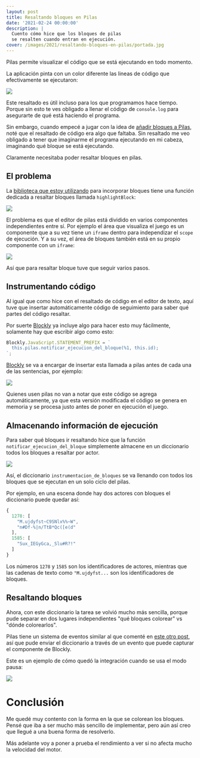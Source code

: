 ```yaml
---
layout: post
title: Resaltando bloques en Pilas
date: '2021-02-24 00:00:00'
description: |
  Cuento cómo hice que los bloques de pilas
  se resalten cuando entran en ejecución.
cover: /images/2021/resaltando-bloques-en-pilas/portada.jpg
---
```


Pilas permite visualizar el código que se está ejecutando en todo momento.

La aplicación pinta con un color diferente las lineas de código que
efectivamente se ejecutaron:

![](/images/2021/resaltando-bloques-en-pilas/resaltado-de-codigo.png)

Este resaltado es útil incluso para los que programamos hace tiempo. Porque
sin esto te ves obligado a llenar el código de `console.log` para asegurarte
de qué está haciendo el programa.

Sin embargo, cuando empecé a jugar con la idea de [añadir bloques a Pilas](/posts/2021-02-19-bloques-y-codigo), noté
que el resaltado de código era algo que faltaba. Sin resaltado me veo obligado a tener
que imaginarme el programa ejecutando en mi cabeza, imaginando qué bloque se está ejecutando.

Claramente necesitaba poder resaltar bloques en pilas.

## El problema

La [biblioteca que estoy utilizando](https://developers.google.com/blockly/) para incorporar bloques tiene
una función dedicada
a resaltar bloques llamada `highlightBlock`:

![](/images/2021/resaltando-bloques-en-pilas/bloque-resaltado.png)

El problema es que el editor de pilas está dividido en varios componentes independientes entre
sí. Por ejemplo el área que visualiza el juego es un componente que a su vez tiene
un `iframe` dentro para independizar el `scope` de ejecución. Y a su vez, el área de bloques
también está en su propio componente con un `iframe`:

![](/images/2021/resaltando-bloques-en-pilas/iframes.png)

Así que para resaltar bloque tuve que seguir varios pasos.

## Instrumentando código

Al igual que como hice con el resaltado de código en el editor de texto, aquí tuve que
insertar automáticamente código de seguimiento para saber qué partes del
código resaltar.

Por suerte [Blockly](https://developers.google.com/blockly/) ya incluye algo para hacer
esto muy fácilmente, solamente hay que escribir algo como esto:

```javascript
Blockly.JavaScript.STATEMENT_PREFIX = `
  this.pilas.notificar_ejecucion_del_bloque(%1, this.id);
`;
```

[Blockly](https://developers.google.com/blockly/) se va a encargar de insertar 
esta llamada a pilas antes de cada una de las sentencias, por ejemplo:

![](/images/2021/resaltando-bloques-en-pilas/comparativa.png)

Quienes usen pilas no van a notar que este código se agrega automáticamente, ya que
esta versión modificada el código se genera en memoria y se procesa justo antes de
poner en ejecución el juego.

## Almacenando información de ejecución

Para saber qué bloques ir resaltando hice que la función `notificar_ejecucion_del_bloque`
simplemente almacene en un diccionario todos los bloques
a resaltar por actor.

![](/images/2021/resaltando-bloques-en-pilas/notificar.png)

Así, el diccionario `instrumentacion_de_bloques` se va llenando con
todos los bloques que se ejecutan en un solo ciclo del pilas.

Por ejemplo, en una escena donde hay dos actores con bloques
el diccionario puede quedar así:

```javascript
{
  1278: [
    "M.ujdyfst~C9SNlx%%~W",
    "n#Df-%|n/TtB*Qc([e(d"
  ],
  1585: [
    "Sux_IEGyGca,_Slu#R?!"
  ]
}
```

Los números `1278` y `1585` son los identificadores de actores, mientras
que las cadenas de texto como `"M.ujdyfst...` son los identificadores
de bloques.

## Resaltando bloques

Ahora, con este diccionario la tarea se volvió mucho más sencilla, porque
pude separar en dos lugares independientes "qué bloques colorear" vs "dónde colorearlos".

Pilas tiene un sistema de eventos similar al que comenté en 
[este otro post](/posts/2021-02-09-sistema-de-eventos-tipados), así que pude enviar
el diccionario a través de un evento que puede capturar el componente de Blockly.

Este es un ejemplo de cómo quedó la integración cuando se usa el modo
pausa:

![](/images/2021/resaltando-bloques-en-pilas/animacion.gif)

# Conclusión

Me quedé muy contento con la forma en la que se colorean los bloques. Pensé que iba
a ser mucho más sencillo de implementar, pero aún así creo que llegué a
una buena forma de resolverlo.

Más adelante voy a poner a prueba el rendimiento a ver si no afecta mucho
la velocidad del motor.

